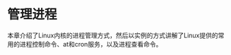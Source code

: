 # 管理进程<a name="ZH-CN_TOPIC_0182317342"></a>

本章介绍了Linux内核的进程管理方式，然后以实例的方式讲解了Linux提供的常用的进程控制命令、at和cron服务，以及进程查看命令。
